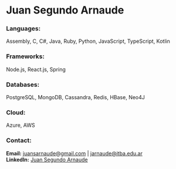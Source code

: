 # Juan Segundo Arnaude

### Languages:
Assembly, C, C#, Java, Ruby, Python, JavaScript, TypeScript, Kotlin  

### Frameworks:
Node.js, React.js, Spring  

### Databases:
PostgreSQL, MongoDB, Cassandra, Redis, HBase, Neo4J  

### Cloud: 
Azure, AWS

### Contact:
**Email:** juansarnaude@gmail.com | jarnaude@itba.edu.ar  
**LinkedIn:** [Juan Segundo Arnaude](https://www.linkedin.com/in/juan-segundo-arnaude-5951b0282/)  

